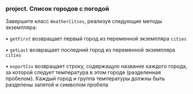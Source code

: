 ### project. **Список городов с погодой**

Завершите класс `WeatherCities`, реализуя следующие методы экземпляра:

• `getFirst` возвращает первый город из переменной экземпляра `cities`

• `getLast` возвращает последний город из переменной экземпляра `cities`

• `exportCsv` возвращает строку, содержащую название каждого города, за которой следует температура в этом городе (разделенная пробелом). Каждый город и группа температуры должны быть разделены запятой и символом пробела